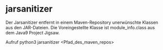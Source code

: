# jarsanitizer

Der Jarsanitizer entfernt in einem Maven-Repository unerwünschte 
Klassen aus den JAR-Dateien. Die Voreingestellte Klasse ist module_info.class 
aus dem Java9 Project Jigsaw.

Aufruf
python3 jarsanitizer <Pfad_des_maven_repos> 